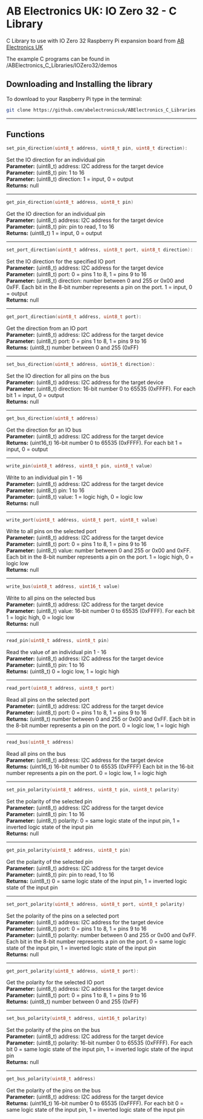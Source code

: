 AB Electronics UK: IO Zero 32 - C Library
=====

C Library to use with IO Zero 32 Raspberry Pi expansion board from [AB Electronics UK](https://www.abelectronics.co.uk)

The example C programs can be found in /ABElectronics_C_Libraries/IOZero32/demos

Downloading and Installing the library
----------

To download to your Raspberry Pi type in the terminal:  

```bash
git clone https://github.com/abelectronicsuk/ABElectronics_C_Libraries.git
```

___  

Functions
----------


```c
set_pin_direction(uint8_t address, uint8_t pin, uint8_t direction):
```

Set the IO direction for an individual pin  
**Parameter:** (uint8_t) address: I2C address for the target device  
**Parameter:** (uint8_t) pin: 1 to 16  
**Parameter:** (uint8_t) direction: 1 = input, 0 = output  
**Returns:** null
___

```c
get_pin_direction(uint8_t address, uint8_t pin)
```

Get the IO direction for an individual pin  
**Parameter:** (uint8_t) address: I2C address for the target device  
**Parameter:** (uint8_t) pin: pin to read, 1 to 16  
**Returns:** (uint8_t) 1 = input, 0 = output  
___

```c
set_port_direction(uint8_t address, uint8_t port, uint8_t direction): 
```

Set the IO direction for the specified IO port  
**Parameter:** (uint8_t) address: I2C address for the target device  
**Parameter:** (uint8_t) port: 0 = pins 1 to 8, 1 = pins 9 to 16  
**Parameter:** (uint8_t) direction: number between 0 and 255 or 0x00 and 0xFF.  Each bit in the 8-bit number represents a pin on the port.  1 = input, 0 = output  
**Returns:** null
___

```c
get_port_direction(uint8_t address, uint8_t port): 
```

Get the direction from an IO port  
**Parameter:** (uint8_t) address: I2C address for the target device  
**Parameter:** (uint8_t) port: 0 = pins 1 to 8, 1 = pins 9 to 16  
**Returns:** (uint8_t) number between 0 and 255 (0xFF)  
___

```c
set_bus_direction(uint8_t address, uint16_t direction): 
```

Set the IO direction for all pins on the bus  
**Parameter:** (uint8_t) address: I2C address for the target device  
**Parameter:** (uint8_t) direction: 16-bit number 0 to 65535 (0xFFFF).  For each bit 1 = input, 0 = output  
**Returns:** null
___

```c
get_bus_direction(uint8_t address)
```

Get the direction for an IO bus  
**Parameter:** (uint8_t) address: I2C address for the target device  
**Returns:** (uint16_t) 16-bit number 0 to 65535 (0xFFFF). For each bit 1 = input, 0 = output  
___

```c
write_pin(uint8_t address, uint8_t pin, uint8_t value)
```

Write to an individual pin 1 - 16  
**Parameter:** (uint8_t) address: I2C address for the target device  
**Parameter:** (uint8_t) pin: 1 to 16  
**Parameter:** (uint8_t) value: 1 = logic high, 0 = logic low  
**Returns:** null  
___

```c
write_port(uint8_t address, uint8_t port, uint8_t value)
```

Write to all pins on the selected port  
**Parameter:** (uint8_t) address: I2C address for the target device  
**Parameter:** (uint8_t) port: 0 = pins 1 to 8, 1 = pins 9 to 16  
**Parameter:** (uint8_t) value:  number between 0 and 255 or 0x00 and 0xFF.  Each bit in the 8-bit number represents a pin on the port.  1 = logic high, 0 = logic low  
**Returns:** null  
___

```c
write_bus(uint8_t address, uint16_t value)
```

Write to all pins on the selected bus  
**Parameter:** (uint8_t) address: I2C address for the target device  
**Parameter:** (uint8_t) value: 16-bit number 0 to 65535 (0xFFFF). For each bit 1 = logic high, 0 = logic low  
**Returns:** null  
___

```c
read_pin(uint8_t address, uint8_t pin)
```

Read the value of an individual pin 1 - 16  
**Parameter:** (uint8_t) address: I2C address for the target device  
**Parameter:** (uint8_t) pin: 1 to 16  
**Returns:** (uint8_t) 0 = logic low, 1 = logic high  
___

```c
read_port(uint8_t address, uint8_t port)
```

Read all pins on the selected port  
**Parameter:** (uint8_t) address: I2C address for the target device  
**Parameter:** (uint8_t) port: 0 = pins 1 to 8, 1 = pins 9 to 16  
**Returns:** (uint8_t) number between 0 and 255 or 0x00 and 0xFF.  Each bit in the 8-bit number represents a pin on the port.  0 = logic low, 1 = logic high
___

```c
read_bus(uint8_t address)
```

Read all pins on the bus  
**Parameter:** (uint8_t) address: I2C address for the target device  
**Returns:** (uint16_t) 16-bit number 0 to 65535 (0xFFFF) Each bit in the 16-bit number represents a pin on the port.  0 = logic low, 1 = logic high  
___

```c
set_pin_polarity(uint8_t address, uint8_t pin, uint8_t polarity)
```

Set the polarity of the selected pin  
**Parameter:** (uint8_t) address: I2C address for the target device  
**Parameter:** (uint8_t) pin: 1 to 16  
**Parameter:** (uint8_t) polarity: 0 = same logic state of the input pin, 1 = inverted logic state of the input pin  
**Returns:** null
___

```c
get_pin_polarity(uint8_t address, uint8_t pin)
```

Get the polarity of the selected pin  
**Parameter:** (uint8_t) address: I2C address for the target device  
**Parameter:** (uint8_t) pin: pin to read, 1 to 16  
**Returns:** (uint8_t) 0 = same logic state of the input pin, 1 = inverted logic state of the input pin  
___

```c
set_port_polarity(uint8_t address, uint8_t port, uint8_t polarity)
```

Set the polarity of the pins on a selected port  
**Parameter:** (uint8_t) address: I2C address for the target device  
**Parameter:** (uint8_t) port: 0 = pins 1 to 8, 1 = pins 9 to 16  
**Parameter:** (uint8_t) polarity: number between 0 and 255 or 0x00 and 0xFF.  Each bit in the 8-bit number represents a pin on the port.  0 = same logic state of the input pin, 1 = inverted logic state of the input pin  
**Returns:** null
___

```c
get_port_polarity(uint8_t address, uint8_t port): 
```

Get the polarity for the selected IO port  
**Parameter:** (uint8_t) address: I2C address for the target device  
**Parameter:** (uint8_t) port: 0 = pins 1 to 8, 1 = pins 9 to 16  
**Returns:** (uint8_t) number between 0 and 255 (0xFF)  
___

```c
set_bus_polarity(uint8_t address, uint16_t polarity)
```

Set the polarity of the pins on the bus  
**Parameter:** (uint8_t) address: I2C address for the target device  
**Parameter:** (uint8_t) polarity: 16-bit number 0 to 65535 (0xFFFF).  For each bit 0 = same logic state of the input pin, 1 = inverted logic state of the input pin  
**Returns:** null  
___

```c
get_bus_polarity(uint8_t address)
```

Get the polarity of the pins on the bus  
**Parameter:** (uint8_t) address: I2C address for the target device  
**Returns:** (uint16_t) 16-bit number 0 to 65535 (0xFFFF). For each bit 0 = same logic state of the input pin, 1 = inverted logic state of the input pin  


